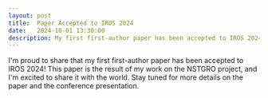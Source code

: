 ```yaml
---
layout: post
title:  Paper Accepted to IROS 2024
date:   2024-10-01 13:30:00
description: My first first-author paper has been accepted to IROS 2024!
---
```

I'm proud to share that my first first-author paper has been accepted to IROS 2024! This paper is the result of my work on the NSTGRO project, and I'm excited to share it with the world. Stay tuned for more details on the paper and the conference presentation.

